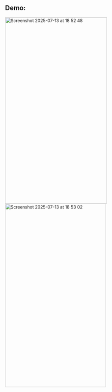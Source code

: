 <h2>Demo:</h2>

<img width="331" height="608" alt="Screenshot 2025-07-13 at 18 52 48" src="https://github.com/user-attachments/assets/9f7b2b52-2bda-4c44-8515-346696ce0b0f" />
<img width="328" height="598" alt="Screenshot 2025-07-13 at 18 53 02" src="https://github.com/user-attachments/assets/d8aacd70-16c4-46de-8aaa-d26054741b01" />
